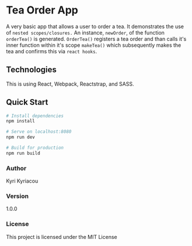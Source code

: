 # Tea Order App
A very basic app that allows a user to order a tea. It demonstrates the use of `nested scopes/closures.` An instance, `newOrder`, of the function `orderTea()` is generated. `OrderTea()` registers a tea order and than calls it's inner function within it's scope `makeTea()` which subsequently makes the tea and confirms this via `react hooks`. 

## Technologies
This is using React, Webpack, Reactstrap, and SASS.

## Quick Start

``` bash
# Install dependencies
npm install

# Serve on localhost:8080
npm run dev

# Build for production
npm run build
```

### Author

Kyri Kyriacou

### Version

1.0.0

### License

This project is licensed under the MIT License
